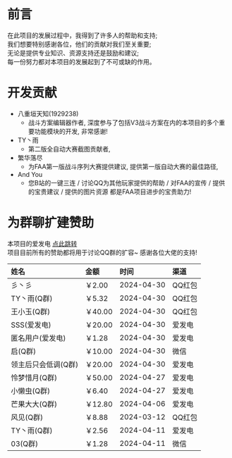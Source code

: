 # 前言

在此项目的发展过程中，我得到了许多人的帮助和支持;  
我们想要特别感谢各位，他们的贡献对我们至关重要;  
无论是提供专业知识、资源支持还是鼓励和建议;   
每一份努力都对本项目的发展起到了不可或缺的作用。

# 开发贡献

* 八重垣天知(1929238)
    * 战斗方案编辑器作者, 深度参与了包括V3战斗方案在内的本项目的多个重要功能模块的开发, 非常感谢!
* TY丶雨
    * 第二版全自动大赛截图贡献者,
* 繁华落尽
    * 为FAA第一版战斗序列大赛提供建议, 提供第一版自动大赛的最佳路径,
* And You
    * 您B站的一键三连 / 讨论QQ为其他玩家提供的帮助 / 对FAA的宣传 / 提供的宝贵建议 / 提供的图片资源 都是FAA项目进步的宝贵助力!

# 为群聊扩建赞助

本项目的爱发电 [点此跳转](https://afdian.net/a/zssy_faa)   
项目目前所有的赞助都将用于讨论QQ群的扩容~ 感谢各位大佬的支持!

| 姓名          | 金额     | 时间         | 渠道   |
|:------------|:-------|:-----------|:-----|
| 彡丶彡         | ￥2.00  | 2024-04-30 | QQ红包 |
| TY丶雨(Q群)    | ￥5.32  | 2024-04-30 | QQ红包 |
| 王小玉(Q群)     | ￥40.00 | 2024-04-30 | QQ红包 |
| SSS(爱发电)    | ￥20.00 | 2024-04-30 | 爱发电  |
| 匿名用户(爱发电)   | ￥1.28  | 2024-04-30 | 爱发电  |
| 启(Q群)       | ￥10.00 | 2024-04-30 | 微信   |
| 领主后只会低调(Q群) | ￥20.00 | 2024-04-30 | 爱发电  |
| 怜梦惜月(Q群)    | ￥50.00 | 2024-04-27 | 爱发电  |
| 小懒虫(Q群)     | ￥6.40  | 2024-04-27 | 爱发电  |
| 芒果大大(Q群)    | ￥12.80 | 2024-04-06 | 爱发电  |
| 风见(Q群)      | ￥8.88  | 2024-03-12 | QQ红包 |
| TY丶雨(Q群)    | ￥2.56  | 2024-04-11 | 爱发电  |
| 03(Q群)      | ￥1.28  | 2024-04-11 | 微信   |